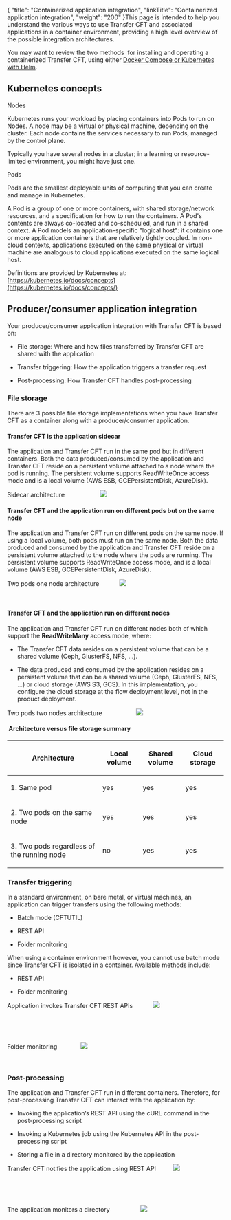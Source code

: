 {
    "title": "Containerized application integration",
    "linkTitle": "Containerized application integration",
    "weight": "200"
}This page is intended to help you understand the various ways to use Transfer CFT and associated applications in a container environment, providing a high level overview of the possible integration architectures.

You may want to review the two methods  for installing and operating a containerized Transfer CFT, using either [Docker Compose or Kubernetes with Helm](../../cft_intro_install/install_container).

## Kubernetes concepts

Nodes

Kubernetes runs your workload by placing containers into Pods to run on Nodes. A node may be a virtual or physical machine, depending on the cluster. Each node contains the services necessary to run Pods, managed by the control plane.

Typically you have several nodes in a cluster; in a learning or resource-limited environment, you might have just one.

Pods

Pods are the smallest deployable units of computing that you can create and manage in Kubernetes.

A Pod is a group of one or more containers, with shared storage/network resources, and a specification for how to run the containers. A Pod's contents are always co-located and co-scheduled, and run in a shared context. A Pod models an application-specific "logical host": it contains one or more application containers that are relatively tightly coupled. In non-cloud contexts, applications executed on the same physical or virtual machine are analogous to cloud applications executed on the same logical host.

Definitions are provided by Kubernetes at: [https://kubernetes.io/docs/concepts](https://kubernetes.io/docs/concepts/)

## Producer/consumer application integration

Your producer/consumer application integration with Transfer CFT is based on:

-   File storage: Where and how files transferred by Transfer CFT are shared with the application
-   Transfer triggering: How the application triggers a transfer request
-   Post-processing: How Transfer CFT handles post-processing

### File storage

There are 3 possible file storage implementations when you have Transfer CFT as a container along with a producer/consumer application.

#### Transfer CFT is the application sidecar

The application and Transfer CFT run in the same pod but in different containers. Both the data produced/consumed by the application and Transfer CFT reside on a persistent volume attached to a node where the pod is running. The persistent volume supports ReadWriteOnce access mode and is a local volume (AWS ESB, GCEPersistentDisk, AzureDisk).

Sidecar architecture                     ![](foldermonitoring_container.png)

#### Transfer CFT and the application run on different pods but on the same node

The application and Transfer CFT run on different pods on the same node. If using a local volume, both pods must run on the same node. Both the data produced and consumed by the application and Transfer CFT reside on a persistent volume attached to the node where the pods are running. The persistent volume supports ReadWriteOnce access mode, and is a local volume (AWS ESB, GCEPersistentDisk, AzureDisk).

Two pods one node architecture            ![](foldermonitoring_container.png)

 

#### <span id="__RefHeading___Toc2647_2515630742"></span>Transfer CFT and the application run on different nodes

The application and Transfer CFT run on different nodes both of which support the **ReadWriteMany** access mode, where:

-   The Transfer CFT data resides on a persistent volume that can be a shared volume (Ceph, GlusterFS, NFS, ...).
-   The data produced and consumed by the application resides on a persistent volume that can be a shared volume (Ceph, GlusterFS, NFS, ...) or cloud storage (AWS S3, GCS). In this implementation, you configure the cloud storage at the flow deployment level, not in the product deployment.

Two pods two nodes architecture                    ![](foldermonitoring_container.png)

#### <span id="__RefHeading___Toc2649_2515630742"></span> Architecture versus file storage summary

<table cellspacing="0">
   <col/>
   <col/>
   <col/>
   <col/>
   <thead>
      <tr>
         <th>
            <p>Architecture</p>
</th>
         <th>
            <p>Local volume</p>
</th>
         <th>
            <p>Shared volume</p>
</th>
         <th>
            <p>Cloud storage</p>
</th>
      </tr>
   </thead>
   <tbody>
      <tr>
         <td>
            <p>1. Same pod</p>
         </td>
         <td>
            <p>yes</p>
         </td>
         <td>
            <p>yes</p>
         </td>
         <td>
            <p>yes</p>
         </td>
      </tr>
      <tr>
         <td>
            <p>2. Two pods on the same node</p>
         </td>
         <td>
            <p>yes</p>
         </td>
         <td>
            <p>yes</p>
         </td>
         <td>
            <p>yes</p>
         </td>
      </tr>
      <tr>
         <td>
            <p>3. Two pods regardless of the running node</p>
         </td>
         <td>
            <p>no</p>
         </td>
         <td>
            <p>yes</p>
         </td>
         <td>
            <p>yes</p>
         </td>
      </tr>
   </tbody>
</table>

### Transfer triggering

In a standard environment, on bare metal, or virtual machines, an application can trigger transfers using the following methods:

-   Batch mode (CFTUTIL)
-   REST API
-   Folder monitoring

When using a container environment however, you cannot use batch mode since Transfer CFT is isolated in a container. Available methods include:

-   REST API
-   Folder monitoring

Application invokes Transfer CFT REST APIs            ![](foldermonitoring_container.png)

 

 

Folder monitoring              ![](foldermonitoring_container.png)

 

### Post-processing

The application and Transfer CFT run in different containers. Therefore, for post-processing Transfer CFT can interact with the application by:

-   Invoking the application’s REST API using the cURL command in the post-processing script
-   Invoking a Kubernetes job using the Kubernetes API in the post-processing script
-   Storing a file in a directory monitored by the application

Transfer CFT notifies the application using REST API          ![](foldermonitoring_container.png)

 

 

The application monitors a directory                  ![](foldermonitoring_container.png)
